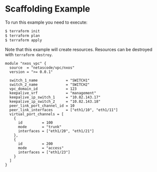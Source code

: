 <!-- BEGIN_TF_DOCS -->
# Scaffolding Example

To run this example you need to execute:

```bash
$ terraform init
$ terraform plan
$ terraform apply
```

Note that this example will create resources. Resources can be destroyed with `terraform destroy`.

```hcl
module "nxos_vpc" {
  source  = "netascode/vpc/nxos"
  version = ">= 0.0.1"

  switch_1_name             = "SWITCH1"
  switch_2_name             = "SWITCH2"
  vpc_domain_id             = 123
  keepalive_vrf             = "management"
  keepalive_ip_switch_1     = "10.82.143.17"
  keepalive_ip_switch_2     = "10.82.143.18"
  peer_link_port_channel_id = 10
  peer_link_interfaces      = ["eth1/10", "eth1/11"]
  virtual_port_channels = [
    {
      id         = 100
      mode       = "trunk"
      interfaces = ["eth1/20", "eth1/21"]
    },
    {
      id         = 200
      mode       = "access"
      interfaces = ["eth1/23"]
    }
  ]
}
```
<!-- END_TF_DOCS -->